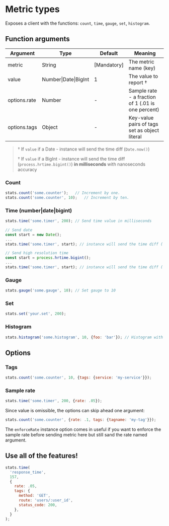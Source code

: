 
# Metric types
Exposes a client with the functions: `count`, `time`, `gauge`, `set`, `histogram`.

## Function arguments
| Argument | Type | Default | Meaning
| - | - | - | -
| metric | String | [Mandatory] | The metric name (key)
| value | Number\|Date\|BigInt | 1 | The value to report †
| options.rate | Number | - | Sample rate - a fraction of 1 (.01 is one percent)
| options.tags | Object | - | Key-value pairs of tags set as object literal

> † If `value` if a Date - instance will send the time diff (`Date.now()`)
>
> † If `value` if a BigInt - instance will send the time diff (`process.hrtime.bigint()`) **in milliseconds** with nanoseconds accuracy

### Count
```js
stats.count('some.counter');   // Increment by one.
stats.count('some.counter', 10);   // Increment by ten.
```

### Time (number|date|bigint)
```js
stats.time('some.timer', 200); // Send time value in milliseconds

// Send date
const start = new Date();
...
stats.time('some.timer', start); // instance will send the time diff (`Date.now()`)

// Send high resolution time
const start = process.hrtime.bigint();
...
stats.time('some.timer', start); // instance will send the time diff (`process.hrtime.bigint()`) in milliseconds with nanoseconds accuracy
```

### Gauge
```js
stats.gauge('some.gauge', 10); // Set gauge to 10
```

### Set
```js
stats.set('your.set', 200);
```

### Histogram
```js
stats.histogram('some.histogram', 10, {foo: 'bar'}); // Histogram with tags
```

## Options

### Tags
```js
stats.count('some.counter', 10, {tags: {service: 'my-service'}});
```

### Sample rate
```js
stats.time('some.timer', 200, {rate: .05});
```

Since value is omissible, the options can skip ahead one argument:
```js
stats.count('some.counter', {rate: .1, tags: {tagname: 'my-tag'}});
```

The `enforceRate` instance option comes in useful if you want to enforce the sample rate before sending metric here but still sand the rate named argument.

## Use all of the features!
```js
stats.time(
  'response_time',
  157,
  {
    rate: .05,
    tags: {
      method: 'GET',
      route: 'users/:user_id',
      status_code: 200,
    },
  }
);
```
